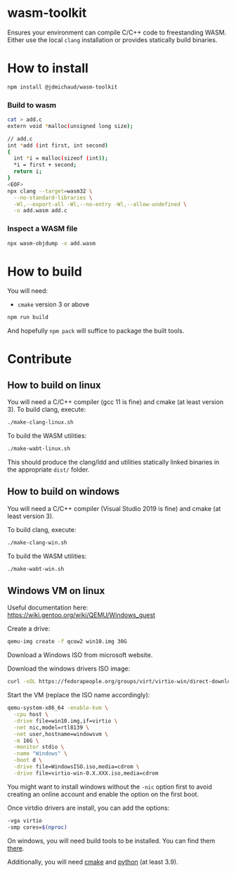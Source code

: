 # wasm-toolkit

Ensures your environment can compile C/C++ code to freestanding WASM.
Either use the local `clang` installation or provides statically build binaries.

# How to install

```bash
npm install @jdmichaud/wasm-toolkit
```

### Build to wasm

```bash
cat > add.c
extern void *malloc(unsigned long size);

// add.c
int *add (int first, int second)
{
  int *i = malloc(sizeof (int));
  *i = first + second;
  return i;
}
<EOF>
npx clang --target=wasm32 \
  --no-standard-libraries \
  -Wl,--export-all -Wl,--no-entry -Wl,--allow-undefined \
  -o add.wasm add.c
```

### Inspect a WASM file

```bash
npx wasm-objdump -x add.wasm
```

# How to build

You will need:
- `cmake` version 3 or above

```bash
npm run build
```

And hopefully `npm pack` will suffice to package the built tools.

# Contribute

## How to build on linux

You will need a C/C++ compiler (gcc 11 is fine) and cmake (at least version 3).
To build clang, execute:
```bash
./make-clang-linux.sh
```

To build the WASM utilities:
```bash
./make-wabt-linux.sh
```

This should produce the clang/ldd and utilities statically linked binaries in
the appropriate `dist/` folder.

## How to build on windows

You will need a C/C++ compiler (Visual Studio 2019 is fine) and cmake (at least
version 3).

To build clang, execute:
```bash
./make-clang-win.sh
```

To build the WASM utilities:
```bash
./make-wabt-win.sh
```

## Windows VM on linux

Useful documentation here: https://wiki.gentoo.org/wiki/QEMU/Windows_guest

Create a drive:
```bash
qemu-img create -f qcow2 win10.img 30G
```

Download a Windows ISO from microsoft website.

Download the windows drivers ISO image:
```bash
curl -sOL https://fedorapeople.org/groups/virt/virtio-win/direct-downloads/stable-virtio/virtio-win.iso
```

Start the VM (replace the ISO name accordingly):
```bash
qemu-system-x86_64 -enable-kvm \
  -cpu host \
  -drive file=win10.img,if=virtio \
  -net nic,model=rtl8139 \
  -net user,hostname=windowsvm \
  -m 16G \
  -monitor stdio \
  -name "Windows" \
  -boot d \
  -drive file=WindowsISO.iso,media=cdrom \
  -drive file=virtio-win-0.X.XXX.iso,media=cdrom
```

You might want to install windows without the `-nic` option first to avoid
creating an online account and enable the option on the first boot.

Once virtdio drivers are install, you can add the options:
```bash
-vga virtio
-smp cores=$(nproc)
```

On windows, you will need build tools to be installed. You can find them
[there](https://visualstudio.microsoft.com/downloads/).

Additionally, you will need [cmake](https://cmake.org/download/) and
[python](https://github.com/winpython/winpython/releases/tag/4.7.20220709final)
(at least 3.9).

